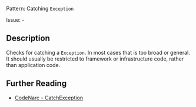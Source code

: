 Pattern: Catching `Exception`

Issue: -

## Description

Checks for catching a `Exception`. In most cases that is too broad or general. It should usually be restricted to framework or infrastructure code, rather than application code.

## Further Reading

* [CodeNarc - CatchException](https://codenarc.github.io/CodeNarc/codenarc-rules-exceptions.html#catchexception-rule)